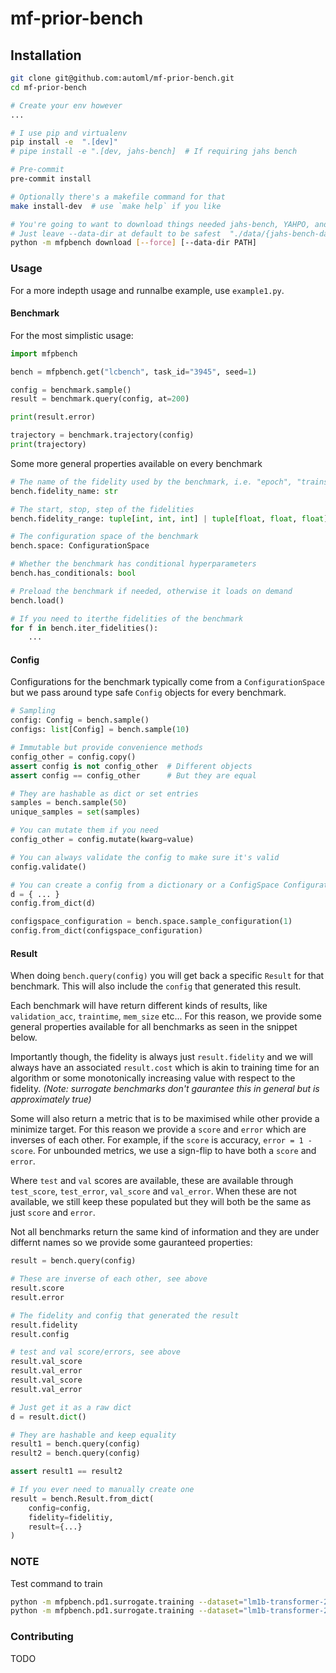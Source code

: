 # mf-prior-bench

## Installation
```bash
git clone git@github.com:automl/mf-prior-bench.git
cd mf-prior-bench

# Create your env however
...

# I use pip and virtualenv
pip install -e  ".[dev]"
# pipe install -e ".[dev, jahs-bench]  # If requiring jahs bench

# Pre-commit
pre-commit install

# Optionally there's a makefile command for that
make install-dev  # use `make help` if you like

# You're going to want to download things needed jahs-bench, YAHPO, and pd1
# Just leave --data-dir at default to be safest  "./data/{jahs-bench-data, yahpo-gym-data, pb1-data}"
python -m mfpbench download [--force] [--data-dir PATH]
```

### Usage
For a more indepth usage and runnalbe example, use `example1.py`.


#### Benchmark
For the most simplistic usage:
```python
import mfpbench

bench = mfpbench.get("lcbench", task_id="3945", seed=1)

config = benchmark.sample()
result = benchmark.query(config, at=200)

print(result.error)

trajectory = benchmark.trajectory(config)
print(trajectory)
```

Some more general properties available on every benchmark
```python
# The name of the fidelity used by the benchmark, i.e. "epoch", "trainsize"
bench.fidelity_name: str

# The start, stop, step of the fidelities
bench.fidelity_range: tuple[int, int, int] | tuple[float, float, float]

# The configuration space of the benchmark
bench.space: ConfigurationSpace

# Whether the benchmark has conditional hyperparameters
bench.has_conditionals: bool

# Preload the benchmark if needed, otherwise it loads on demand
bench.load()

# If you need to iterthe fidelities of the benchmark
for f in bench.iter_fidelities():
    ...
```

#### Config
Configurations for the benchmark typically come from a `ConfigurationSpace` but we pass around
type safe `Config` objects for every benchmark.
```python
# Sampling
config: Config = bench.sample()
configs: list[Config] = bench.sample(10)

# Immutable but provide convenience methods
config_other = config.copy()
assert config is not config_other  # Different objects
assert config == config_other      # But they are equal

# They are hashable as dict or set entries
samples = bench.sample(50)
unique_samples = set(samples)

# You can mutate them if you need
config_other = config.mutate(kwarg=value)

# You can always validate the config to make sure it's valid
config.validate()

# You can create a config from a dictionary or a ConfigSpace Configuration with:
d = { ... }
config.from_dict(d)

configspace_configuration = bench.space.sample_configuration(1)
config.from_dict(configspace_configuration)
````

#### Result
When doing `bench.query(config)` you will get back a specific `Result` for that benchmark.
This will also include the `config` that generated this result.

Each benchmark will have return different kinds of results, like `validation_acc`, `traintime`, `mem_size` etc...
For this reason, we provide some general properties available for all benchmarks as seen in the snippet below.

Importantly though, the fidelity is always just `result.fidelity` and we will always have an associated `result.cost` which is akin to training time for an algorithm or some monotonically increasing value with respect to the fidelity. _(Note: surrogate benchmarks don't gaurantee this in general but is approximately true)_

Some will also return a metric that is to be maximised while other provide a minimize target.
For this reason we provide a `score` and `error` which are inverses of each other. For example, if the
`score` is accuracy, `error = 1 - score`.
For unbounded metrics, we use a sign-flip to have both a `score` and `error`.

Where `test` and `val` scores are available, these are available through `test_score`, `test_error`, `val_score`
and `val_error`. When these are not available, we still keep these populated but they will both be the same
as just `score` and `error`.

Not all benchmarks return the same kind of information and they are under differnt names so we provide
some gauranteed properties:
```python
result = bench.query(config)

# These are inverse of each other, see above
result.score
result.error

# The fidelity and config that generated the result
result.fidelity
result.config

# test and val score/errors, see above
result.val_score
result.val_error
result.val_score
result.val_error

# Just get it as a raw dict
d = result.dict()

# They are hashable and keep equality
result1 = bench.query(config)
result2 = bench.query(config)

assert result1 == result2

# If you ever need to manually create one
result = bench.Result.from_dict(
    config=config,
    fidelity=fidelitiy,
    result={...}
)
```

### NOTE
Test command to train
```bash
python -m mfpbench.pd1.surrogate.training --dataset="lm1b-transformer-2048" --seed 1 --cv 2 --time 30 --y "valid_error_rate"
python -m mfpbench.pd1.surrogate.training --dataset="lm1b-transformer-2048" --seed 1 --cv 2 --time 30 --y "train_cost"
```

### Contributing
TODO
